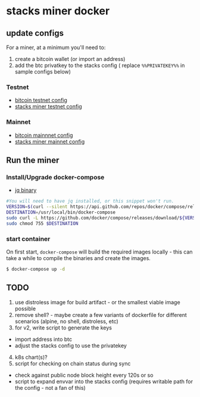 # stacks miner docker

## update configs

For a miner, at a minimum you'll need to:

1. create a bitcoin wallet (or import an address)
2. add the btc privatkey to the stacks config ( replace `%%PRIVATEKEY%%` in sample configs below)

### Testnet

- [bitcoin testnet config](./config/bitcoin.testnet.conf)
- [stacks miner testnet config](./config/stacks.testnet.miner.toml)

### Mainnet

- [bitcoin mainnnet config](./config/bitcoin.mainnet.conf)
- [stacks miner mainnet config](./config/stacks.mainnet.miner.toml)

## Run the miner

### Install/Upgrade docker-compose

- [jq binary](https://stedolan.github.io/jq/download/)

```bash
#You will need to have jq installed, or this snippet won't run.
VERSION=$(curl --silent https://api.github.com/repos/docker/compose/releases/latest | jq .name -r)
DESTINATION=/usr/local/bin/docker-compose
sudo curl -L https://github.com/docker/compose/releases/download/${VERSION}/docker-compose-$(uname -s)-$(uname -m) -o $DESTINATION
sudo chmod 755 $DESTINATION
```

### start container

On first start, `docker-compose` will build the required images locally - this can take a while to compile the binaries and create the images.

```bash
$ docker-compose up -d
```

## TODO

1. use distroless image for build artifact - or the smallest viable image possible
2. remove shell? - maybe create a few variants of dockerfile for different scenarios (alpine, no shell, distroless, etc)
3. for v2, write script to generate the keys

- import address into btc
- adjust the stacks config to use the privatekey

4. k8s chart(s)?
5. script for checking on chain status during sync

- check against public node block height every 120s or so
- script to expand envvar into the stacks config (requires writable path for the config - not a fan of this)
